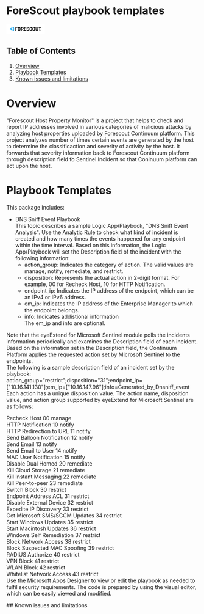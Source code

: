 # ForeScout playbook templates

<img src="./forescout-logo.png" alt="drawing" width="20%"/><br>

## Table of Contents

1. [Overview](#overview)
1. [Playbook Templates](#playbooks)
1. [Known issues and limitations](#limitations)

<a name="overview">

# Overview

"Forescout Host Property Monitor" is a project that helps to check and report IP addresses involved in various categories of malicious attacks by analyzing host properties uploaded by Forescout Continuum platform. This project analyzes number of times certain events are generated by the host to determine the classificaction and severity of activity by the host. It forwards that severity information back to Forescout Continuum platform through description field fo Sentinel Incident so that Coninuum platform can act upon the host.

<a name="playbooks">

# Playbook Templates
This package includes:  

* DNS Sniff Event Playbook   
This topic describes a sample Logic App/Playbook, "DNS Sniff Event Analysis".
Use the Analytic Rule to check what kind of incident is created and how many times the events happened for any endpoint within the time interval. Based on this information, the Logic App/Playbook will set the Description field of the incident with the following information:  
  -	action_group: Indicates the category of action. The valid values are manage, notify, remediate, and restrict.  
  -	disposition: Represents the actual action in 2-digit format. For example, 00 for Recheck Host, 10 for HTTP Notification.  
  -	endpoint_ip: Indicates the IP address of the endpoint, which can be an IPv4 or IPv6 address.  
  -	em_ip: Indicates the IP address of the Enterprise Manager to which the endpoint belongs.  
  -	info: Indicates addistional information   
The em_ip and info are optional.  

Note that the eyeExtend for Microsoft Sentinel module polls the incidents information periodically and examines the Description field of each incident. Based on the information set in the Description field, the Continuum Platform applies the requested action set by Microsoft Sentinel to the endpoints.  
The following is a sample description field of an incident set by the playbook:  
action_group="restrict";disposition="31";endpoint_ip=["10.16.141.130"];em_ip=["10.16.147.96"];info=Generated_by_Dnsniff_event  
Each action has a unique disposition value. The action name, disposition value, and action group supported by eyeExtend for Microsoft Sentinel are as follows:  

Recheck Host	00	manage  
HTTP Notification	10	notify  
HTTP Redirection to URL	11	notify  
Send Balloon Notification	12	notify  
Send Email	13	notify  
Send Email to User	14	notify  
MAC User Notification	15	notify  
Disable Dual Homed	20	remediate  
Kill Cloud Storage	21	remediate  
Kill Instant Messaging	22	remediate  
Kill Peer-to-peer	23	remediate  
Switch Block	30	restrict  
Endpoint Address ACL	31	restrict  
Disable External Device	32	restrict  
Expedite IP Discovery	33	restrict  
Get Microsoft SMS/SCCM Updates	34	restrict  
Start Windows Updates	35	restrict  
Start Macintosh Updates	36	restrict  
Windows Self Remediation	37	restrict  
Block Network Access	38	restrict  
Block Suspected MAC Spoofing	39	restrict  
RADIUS Authorize	40	restrict  
VPN Block	41	restrict  
WLAN Block	42	restrict  
Whitelist Network Access	43	restrict  
Use the Microsoft Apps Designer to view or edit the playbook as needed to fulfil security requirements. The code is prepared by using the visual editor, which can be easily viewed and modified.  



<a name="limitations">
## Known issues and limitations

